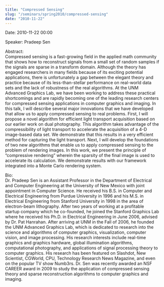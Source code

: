 ```yaml
---
title: "Compressed Sensing"
slug: "/seminars/spring2010/compressed-sensing"
date: "2010-11-22"
---
```


Date:
2010-11-22 00:00

Speaker:
Pradeep Sen

Abstract:  
Compressed sensing is a fast-growing field in the applied math community that shows how to reconstruct signals from a small set of random samples if the signals are sparse in a transform domain. Although the theory has engaged researchers in many fields because of its exciting potential applications, there is unfortunately a gap between the elegant theory and practice because of its less-than-stellar performance on real-world data sets and the lack of robustness of the real algorithms. At the UNM Advanced Graphics Lab, we have been working to address these practical shortcomings and are rapidly becoming one of the leading research centers for compressed sensing applications in computer graphics and imaging. In this talk, I will describe several major innovations that we have developed that allow us to apply compressed sensing to real problems. First, I will propose a novel algorithm for efficient light transport acquisition based on our earlier work on dual photography. This algorithm takes advantage of the compressibility of light transport to accelerate the acquisition of a 4-D image-based data set. We demonstrate that this results in a very efficient method for capturing the light transport. Next, I will develop the foundations of two new algorithms that enable us to apply compressed sensing to the problem of rendering images. In this work, we present the principle of “compressive rendering” wherein the sparsity of the final image is used to accelerate its calculation. We demonstrate results with our framework integrated into a Monte Carlo rendering system.

Bio:  
Dr. Pradeep Sen is an Assistant Professor in the Department of Electrical and Computer Engineering at the University of New Mexico with joint appointment in Computer Science. He received his B.S. in Computer and Electrical Engineering from Purdue University in 1996 and his M.S. in Electrical Engineering from Stanford University in 1998 in the area of electron-beam lithography. After two years of working at a profitable startup company which he co-founded, he joined the Stanford Graphics Lab where he received his Ph.D. in Electrical Engineering in June 2006, advised by Dr. Pat Hanrahan. After arriving at UNM in the Fall of 2006, he founded the UNM Advanced Graphics Lab, which is dedicated to research into the science and algorithms of computer graphics, visualization, computer vision, and image processing. His research interests include real-time graphics and graphics hardware, global illumination algorithms, computational photography, and applications of signal processing theory to computer graphics. His research has been featured on Slashdot, New Scientist, CGWorld, CPU, Technology Research News Magazine, and even on the popular TV show Numb3rs. Dr. Sen was recently awarded an NSF CAREER award in 2009 to study the application of compressed sensing theory and sparse reconstruction algorithms to computer graphics and imaging.
